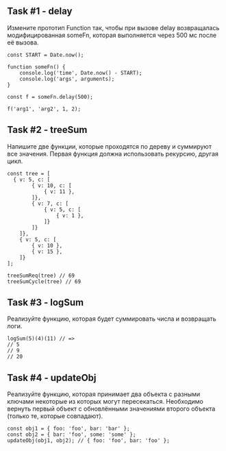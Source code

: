 ## Task #1 - delay

Измените прототип Function так, чтобы при вызове delay возвращалась модифицированная someFn, которая выполняется через 500 мс после её вызова.

```
const START = Date.now();

function someFn() {
    console.log('time', Date.now() - START);
    console.log('args', arguments);
}

const f = someFn.delay(500);

f('arg1', 'arg2', 1, 2);
```

## Task #2 - treeSum

Напишите две функции, которые проходятся по дереву и суммируют все значения. Первая функция должна использовать рекурсию, другая цикл.

```
const tree = [
  { v: 5, c: [
		{ v: 10, c: [
			{ v: 11 },
		]},
		{ v: 7, c: [
			{ v: 5, c: [
				{ v: 1 },
			]}
		]}
	]},
	{ v: 5, c: [
		{ v: 10 },
		{ v: 15 },
	]}
];

treeSumReq(tree) // 69
treeSumCycle(tree) // 69
```

## Task #3 - logSum

Реализуйте функцию, которая будет суммировать числа и возвращать логи.

```
logSum(5)(4)(11) // =>
// 5
// 9
// 20
```

## Task #4 - updateObj

Реализуйте функцию, которая принимает два объекта с разными ключами некоторые из которых могут пересекаться. Необходимо вернуть первый объект с обновлёнными значениями второго объекта (только те, которые совпадают).

```
const obj1 = { foo: 'foo', bar: 'bar' };
const obj2 = { bar: 'foo', some: 'some' };
updateObj(obj1, obj2); // { foo: 'foo', bar: 'foo' };
```
